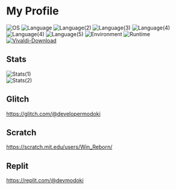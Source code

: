 # My Profile

![OS](https://img.shields.io/badge/OS-Chrome%20OS%20Flex-blue?logo=googlechrome&style=flat-square)
![Language](https://img.shields.io/badge/Language-Node.js-brightgreen?logo=node.js&style=flat-square)
![Language(2)](https://img.shields.io/badge/Language(2)-JavaScript-yellow?logo=javascript&style=flat-square)
![Language(3)](https://img.shields.io/badge/Language(3)-TypeScript-blue?logo=typescript&style=flat-square)
![Language(4)](https://img.shields.io/badge/Language(4)-Python-blue?logo=python&style=flat-square)
![Language(4)](https://img.shields.io/badge/Language(4)-CSS-008aed?logo=css3&style=flat-square)
![Language(5)](https://img.shields.io/badge/Language(5)-HTML-orange?logo=html5&style=flat-square)
![Environment](https://img.shields.io/badge/Environment-Replit-blue?logo=replit&style=flat-square)
![Runtime](https://img.shields.io/badge/Runtime-Deno-white?logo=deno&style=flat-square)  
[![Vivaldi-Download](https://vivaldi.com/buttons/files/230x50.png)](https://vivaldi.com?pk_campaign=Banners&pk_kwd=230x50)

## Stats
![Stats(1)](https://github-readme-stats.vercel.app/api/?username=developermodoki&theme=tokyonight)  
![Stats(2)](https://github-readme-stats.vercel.app/api/top-langs/?username=developermodoki&layout=compact&theme=tokyonight)

## Glitch
https://glitch.com/@developermodoki

## Scratch
https://scratch.mit.edu/users/Win_Reborn/

## Replit
https://replit.com/@devmodoki
